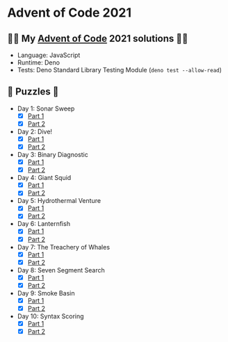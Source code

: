 # Advent of Code 2021

## 🎄🎅 My [Advent of Code](https://adventofcode.com/) 2021 solutions 🎅🎄
- Language: JavaScript
- Runtime: Deno
- Tests: Deno Standard Library Testing Module (`deno test --allow-read`)

## 🧩 Puzzles 🧩
- Day 1: Sonar Sweep
  - [x] [Part 1](day1/part1.js)
  - [x] [Part 2](day1/part2.js)
- Day 2: Dive!
  - [x] [Part 1](day2/part1.js)
  - [x] [Part 2](day2/part2.js)
- Day 3: Binary Diagnostic
  - [x] [Part 1](day3/part1.js)
  - [x] [Part 2](day3/part2.js)
- Day 4: Giant Squid
  - [x] [Part 1](day4/part1.js)
  - [x] [Part 2](day4/part2.js)
- Day 5: Hydrothermal Venture
  - [x] [Part 1](day5/part1.js)
  - [x] [Part 2](day5/part2.js)
- Day 6: Lanternfish
  - [x] [Part 1](day6/part1.js)
  - [x] [Part 2](day6/part2.js)
- Day 7: The Treachery of Whales
  - [x] [Part 1](day7/part1.js)
  - [x] [Part 2](day7/part2.js)
- Day 8: Seven Segment Search
  - [x] [Part 1](day8/part1.js)
  - [x] [Part 2](day8/part2.js)
- Day 9: Smoke Basin
  - [x] [Part 1](day9/part1.js)
  - [x] [Part 2](day9/part2.js)
- Day 10: Syntax Scoring
  - [x] [Part 1](day10/part1.js)
  - [x] [Part 2](day10/part2.js)
